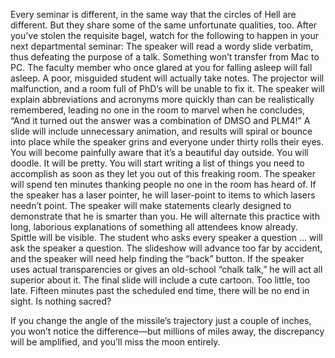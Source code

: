 Every seminar is different, in the same way that the circles of Hell are different. But they share some of the same unfortunate qualities, too. After you’ve stolen the requisite bagel, watch for the following to happen in your next departmental seminar: The speaker will read a wordy slide verbatim, thus defeating the purpose of a talk. Something won’t transfer from Mac to PC. The faculty member who once glared at you for falling asleep will fall asleep. A poor, misguided student will actually take notes. The projector will malfunction, and a room full of PhD’s will be unable to fix it. The speaker will explain abbreviations and acronyms more quickly than can be realistically remembered, leading no one in the room to marvel when he concludes, “And it turned out the answer was a combination of DMSO and PLM4!” A slide will include unnecessary animation, and results will spiral or bounce into place while the speaker grins and everyone under thirty rolls their eyes. You will become painfully aware that it’s a beautiful day outside. You will doodle. It will be pretty. You will start writing a list of things you need to accomplish as soon as they let you out of this freaking room. The speaker will spend ten minutes thanking people no one in the room has heard of. If the speaker has a laser pointer, he will laser-point to items to which lasers needn’t point. The speaker will make statements clearly designed to demonstrate that he is smarter than you. He will alternate this practice with long, laborious explanations of something all attendees know already. Spittle will be visible. The student who asks every speaker a question … will ask the speaker a question. The slideshow will advance too far by accident, and the speaker will need help finding the “back” button. If the speaker uses actual transparencies or gives an old-school “chalk talk,” he will act all superior about it. The final slide will include a cute cartoon. Too little, too late. Fifteen minutes past the scheduled end time, there will be no end in sight. Is nothing sacred?


If you change the angle of the missile’s trajectory just a couple of inches, you won’t notice the difference—but millions of miles away, the discrepancy will be amplified, and you’ll miss the moon entirely.



